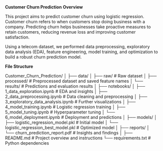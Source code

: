 **Customer Churn Prediction**
**Overview**

This project aims to predict customer churn using logistic regression. Customer churn refers to when customers stop doing business with a company. Predicting churn helps businesses take proactive measures to retain customers, reducing revenue loss and improving customer satisfaction.

Using a telecom dataset, we performed data preprocessing, exploratory data analysis (EDA), feature engineering, model training, and optimization to build a robust churn prediction model.

**File Structure**

Customer_Churn_Prediction/
│
├── data/
│   ├── raw/                  # Raw dataset
│   ├── processed/            # Preprocessed dataset and saved feature names
│   └── results/              # Predictions and evaluation results
│
├── notebooks/
│   ├── 1_data_exploration.ipynb       # EDA and insights
│   ├── 2_data_preprocessing.ipynb     # Data cleaning and preprocessing
│   ├── 3_exploratory_data_analysis.ipynb  # Further visualizations
│   ├── 4_model_training.ipynb         # Logistic regression training
│   ├── 5_model_tuning.ipynb           # Hyperparameter tuning
│   └── 6_model_deployment.ipynb       # Deployment and predictions
│
├── models/
│   ├── logistic_regression_model.pkl        # Initial model
│   └── logistic_regression_best_model.pkl   # Optimized model
│
├── reports/
│   └── churn_prediction_report.pdf    # Insights and findings
│
├── README.md                   # Project overview and instructions
└── requirements.txt            # Python dependencies
